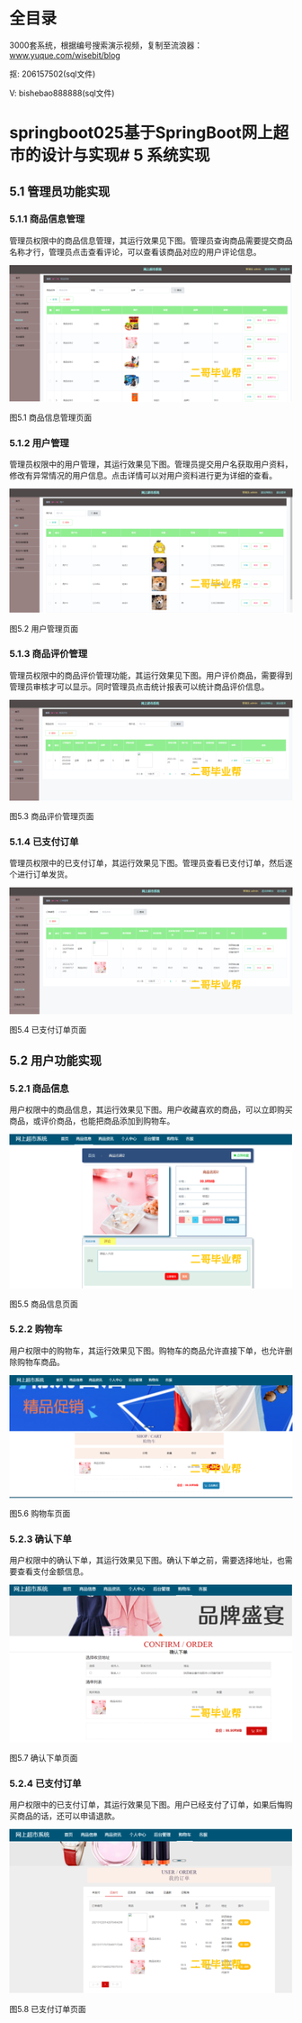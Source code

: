 # 全目录

3000套系统，根据编号搜索演示视频，复制至流浪器：www.yuque.com/wisebit/blog


<p>抠: 206157502(sql文件)</p>
<p>V: bishebao888888(sql文件)</p>


# springboot025基于SpringBoot网上超市的设计与实现# 5 系统实现
## 5.1 管理员功能实现
### 5.1.1 商品信息管理
管理员权限中的商品信息管理，其运行效果见下图。管理员查询商品需要提交商品名称才行，管理员点击查看评论，可以查看该商品对应的用户评论信息。

![](/md/blog.013.png)

图5.1 商品信息管理页面
### 5.1.2 用户管理
管理员权限中的用户管理，其运行效果见下图。管理员提交用户名获取用户资料，修改有异常情况的用户信息。点击详情可以对用户资料进行更为详细的查看。

![](/md/blog.014.png)

图5.2 用户管理页面
### 5.1.3 商品评价管理
管理员权限中的商品评价管理功能，其运行效果见下图。用户评价商品，需要得到管理员审核才可以显示。同时管理员点击统计报表可以统计商品评价信息。

![](/md/blog.015.png)

图5.3 商品评价管理页面
### 5.1.4 已支付订单
管理员权限中的已支付订单，其运行效果见下图。管理员查看已支付订单，然后逐个进行订单发货。

![](/md/blog.016.png)

图5.4 已支付订单页面
## 5.2 用户功能实现
### 5.2.1 商品信息
用户权限中的商品信息，其运行效果见下图。用户收藏喜欢的商品，可以立即购买商品，或评价商品，也能把商品添加到购物车。

![](/md/blog.017.png)

图5.5 商品信息页面
### 5.2.2 购物车
用户权限中的购物车，其运行效果见下图。购物车的商品允许直接下单，也允许删除购物车商品。

![](/md/blog.018.png)

图5.6 购物车页面
### 5.2.3 确认下单
用户权限中的确认下单，其运行效果见下图。确认下单之前，需要选择地址，也需要查看支付金额信息。

![](/md/blog.019.png)

图5.7 确认下单页面
### 5.2.4 已支付订单
用户权限中的已支付订单，其运行效果见下图。用户已经支付了订单，如果后悔购买商品的话，还可以申请退款。

![](/md/blog.020.png)

图5.8 已支付订单页面









